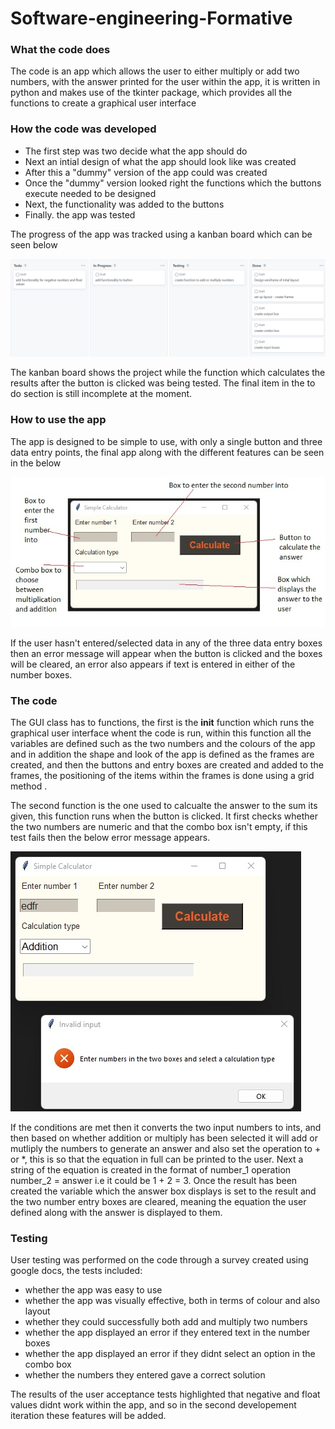 # Software-engineering-Formative

### What the code does
The code is an app which allows the user to either multiply or add two numbers, with the answer printed for the user within the app, it is written in python and makes use of the tkinter package, which provides all the functions to create a graphical user interface

### How the code was developed

* The first step was two decide what the app should do
* Next an intial design of what the app should look like was created
* After this a "dummy" version of the app could was created
* Once the "dummy" version looked right the functions which the buttons execute needed to be designed
* Next, the functionality was added to the buttons
* Finally. the app was tested

The progress of the app was tracked using a kanban board which can be seen below


![Alt text](https://github.com/owain2211/Software-engineering-Formative/blob/a7443db8c41cc5b5c590f37c0fc93265c3a2cf2e/Kanban%20board%20for%20formative.png)

The kanban board shows the project while the function which calculates the results after the button is clicked was being tested. The final item in the to do section is still incomplete at the moment.

### How to use the app

The app is designed to be simple to use, with only a single button and three data entry points, the final app along with the different features can be seen in the below

![Alt text](https://github.com/owain2211/Software-engineering-Formative/blob/9ee2be1784a6fd85b6cae8e67f6f74895b3e0726/app_layout.jpg)

If the user hasn't entered/selected data in any of the three data entry boxes then an error message will appear when the button is clicked and the boxes will be cleared, an error also appears if text is entered in either of the number boxes.

### The code

The GUI class has to functions, the first is the __init__ function which runs the graphical user interface whent the code is run, within this function all the variables are defined such as the two numbers and the colours of the app and in addition the shape and look of the app is defined as the frames are created, and then the buttons and entry boxes are created and added to the frames, the positioning of the items within the frames is done using a grid method .

The second function is the one used to calcualte the answer to the sum its given, this function runs when the button is clicked. It first checks whether the two numbers are numeric and that the combo box isn't empty, if this test fails then the below error message appears.

![Alt text](https://github.com/owain2211/Software-engineering-Formative/blob/9ee2be1784a6fd85b6cae8e67f6f74895b3e0726/app_error_message.jpg)

If the conditions are met then it converts the two input numbers to ints, and then based on whether addition or multiply has been selected it will add or mutliply the numbers to generate an answer and also set the operation to  + or *, this is so that the equation in full can be printed to the user. Next a string of the equation is created in the format of number_1 operation number_2 = answer i.e it could be 1 + 2 = 3. Once the result has been created the variable which the answer box displays is set to the result and the two number entry boxes are cleared, meaning the equation the user defined along with the answer is displayed to them.

### Testing

User testing was performed on the code through a survey created using google docs, the tests included:
* whether the app was easy to use
* whether the app was visually effective, both in terms of colour and also layout
* whether they could successfully both add and multiply two numbers
* whether the app displayed an error if they entered text in the number boxes
* whether the app displayed an error if they didnt select an option in the combo box
* whether the numbers they entered gave a correct solution

The results of the user acceptance tests highlighted that negative and float values didnt work within the app, and so in the second developement iteration these features will be added.
